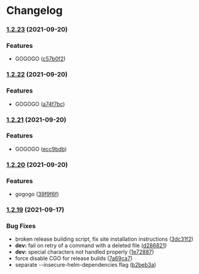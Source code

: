# Changelog

### [1.2.23](https://www.github.com/alexey-igrychev/werf/compare/v1.2.22...v1.2.23) (2021-09-20)


### Features

* GOGOGO ([c57b0f2](https://www.github.com/alexey-igrychev/werf/commit/c57b0f23045739b95a304e81cf21a2cd8f59d97e))

### [1.2.22](https://www.github.com/alexey-igrychev/werf/compare/v1.2.21...v1.2.22) (2021-09-20)


### Features

* GOGOGO ([a74f7bc](https://www.github.com/alexey-igrychev/werf/commit/a74f7bcc45532f78b0d1850c16644fe8fa25b882))

### [1.2.21](https://www.github.com/alexey-igrychev/werf/compare/v1.2.20...v1.2.21) (2021-09-20)


### Features

* GOGOGO ([ecc9bdb](https://www.github.com/alexey-igrychev/werf/commit/ecc9bdb79f20dc78fd155654cad8a1ea2e3e12fc))

### [1.2.20](https://www.github.com/alexey-igrychev/werf/compare/v1.2.19...v1.2.20) (2021-09-20)


### Features

* gogogo ([39f9f6f](https://www.github.com/alexey-igrychev/werf/commit/39f9f6fa231fe504c8169a25cc309a3f697a0aa5))

### [1.2.19](https://www.github.com/werf/werf/compare/v1.2.18+fix1...v1.2.19) (2021-09-17)


### Bug Fixes

* broken release building script, fix site installation instructions ([3dc31f2](https://www.github.com/werf/werf/commit/3dc31f2e4811084b0df93f017f832413c315740e))
* **dev:** fail on retry of a command with a deleted file ([d286821](https://www.github.com/werf/werf/commit/d28682109d096bffba1e4ba78c63405d2baaf84d))
* **dev:** special characters not handled properly ([1e72887](https://www.github.com/werf/werf/commit/1e72887d20119f8268a20b1fe84a869741416321))
* force disable CGO for release builds ([7a69ca7](https://www.github.com/werf/werf/commit/7a69ca736c457dd046d10b2fa43b8f2e296f143f))
* separate --insecure-helm-dependencies flag ([b2beb3a](https://www.github.com/werf/werf/commit/b2beb3ad94fdd560b4021fde40d487169203cefd))
